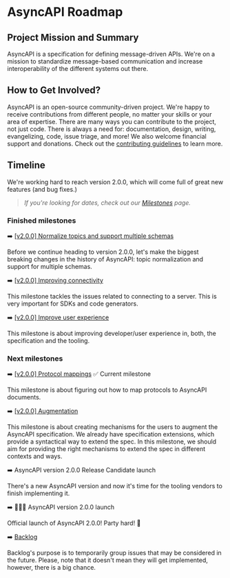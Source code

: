 # AsyncAPI Roadmap

## Project Mission and Summary
AsyncAPI is a specification for defining message-driven APIs. We're on a mission to standardize message-based communication and increase interoperability of the different systems out there.

## How to Get Involved?
AsyncAPI is an open-source community-driven project. We're happy to receive contributions from different people, no matter your skills or your area of expertise. There are many ways you can contribute to the project, not just code. There is always a need for: documentation, design, writing, evangelizing, code, issue triage, and more! We also welcome financial support and donations. Check out the [contributing guidelines](./CONTRIBUTING.md) to learn more.

## Timeline

We're working hard to reach version 2.0.0, which will come full of great new features (and bug fixes.)

> *If you're looking for dates, check out our [Milestones](https://github.com/asyncapi/asyncapi/milestones?direction=asc&sort=due_date) page.*

### Finished milestones

:arrow_right: [[v2.0.0] Normalize topics and support multiple schemas](https://github.com/asyncapi/asyncapi/milestone/3)

Before we continue heading to version 2.0.0, let's make the biggest breaking changes in the history of AsyncAPI: topic normalization and support for multiple schemas.

:arrow_right: [[v2.0.0] Improving connectivity](https://github.com/asyncapi/asyncapi/milestone/1)

This milestone tackles the issues related to connecting to a server. This is very important for SDKs and code generators.

:arrow_right: [[v2.0.0] Improve user experience](https://github.com/asyncapi/asyncapi/milestone/4) 

This milestone is about improving developer/user experience in, both, the specification and the tooling.

### Next milestones

:arrow_right: [[v2.0.0] Protocol mappings](https://github.com/asyncapi/asyncapi/milestone/2) :white_check_mark: Current milestone

This milestone is about figuring out how to map protocols to AsyncAPI documents.

:arrow_right: [[v2.0.0] Augmentation](https://github.com/asyncapi/asyncapi/milestone/5) 

This milestone is about creating mechanisms for the users to augment the AsyncAPI specification. We already have specification extensions, which provide a syntactical way to extend the spec. In this milestone, we should aim for providing the right mechanisms to extend the spec in different contexts and ways.

:arrow_right: AsyncAPI version 2.0.0 Release Candidate launch

There's a new AsyncAPI version and now it's time for the tooling vendors to finish implementing it.

:arrow_right: :tada::tada::tada: AsyncAPI version 2.0.0 launch

Official launch of AsyncAPI 2.0.0! Party hard! :beers:

:arrow_right: [Backlog](https://github.com/asyncapi/asyncapi/projects/4)

Backlog's purpose is to temporarily group issues that may be considered in the future. Please, note that it doesn't mean they will get implemented, however, there is a big chance.
